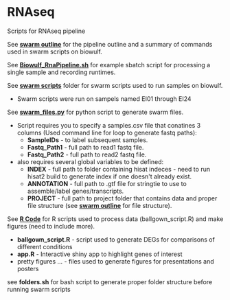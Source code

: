 # RNAseq
Scripts for RNAseq pipeline

See [**swarm outline**](https://github.com/eisko/RNAseq/blob/master/swarm%20outline) for the pipeline outline and a summary of commands used in swarm scripts on biowulf.

See [**Biowulf_RnaPipeline.sh**](Biowulf_RnaPipeline.sh) for example sbatch script for processing a single sample and recording runtimes.

See [**swarm scripts**](https://github.com/eisko/RNAseq/tree/master/swarm%20scripts) folder for swarm scripts used to run samples on biowulf.
* Swarm scripts were run on sampels named EI01 through EI24

See [**swarm_files.py**](https://github.com/eisko/RNAseq/blob/master/swarm_files.py) for python script to generate swarm files.
* Script requires you to specify a samples.csv file that conatines 3 columns (Used command line for loop to generate fastq paths):  
   * **SampleIDs** - to label subsequent samples. 
   * **Fastq_Path1** - full path to read1 fastq file. 
   * **Fastq_Path2** - full path to read2 fastq file. 
* also requires several global variables to be defined:  
   * **INDEX** - full path to folder containing hisat indeces - need to run hisat2 build to generate index if one doesn't already exist. 
   * **ANNOTATION** - full path to .gtf file for stringtie to use to assemble/label genes/transcripts. 
   * **PROJECT** - full path to project folder that contains data and proper file structure (see [**swarm outline**](https://github.com/eisko/RNAseq/blob/master/swarm%20outline) for file structure). 

See [**R Code**](https://github.com/eisko/RNAseq/tree/master/R%20code) for R scripts used to process data (ballgown_script.R) and make figures (need to include more).
* **ballgown_script.R** - script used to generate DEGs for comparisons of different conditions
* **app.R** - Interactive shiny app to highlight genes of interest
* pretty figures ... - files used to generate figures for presentations and posters

see **folders.sh** for bash script to generate proper folder structure before running swarm scripts
